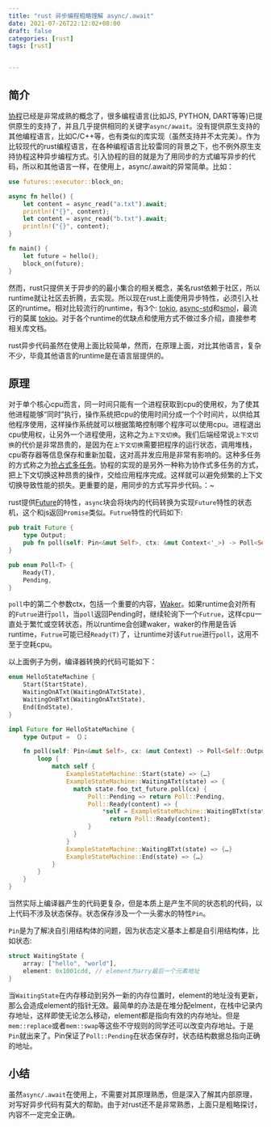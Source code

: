 ```yaml
---
title: "rust 异步编程粗略理解 async/.await"
date: 2021-07-26T22:12:02+08:00
draft: false
categories: [rust] 
tags: [rust]


---
```


## 简介

[协程](/post/2014-08-21-coroutine/)已经是非常成熟的概念了，很多编程语言(比如JS, PYTHON, DART等等)已提供原生的支持了，并且几乎提供相同的关键字`async/await`。没有提供原生支持的其他编程语言，比如C/C++等，也有类似的库实现（虽然支持并不太完美）。作为比较现代的rust编程语言，在各种编程语言比较雷同的背景之下，也不例外原生支持协程这种异步编程方式。引入协程的目的就是为了用同步的方式编写异步的代码，所以和其他语言一样，在使用上，async/.await的异常简单。比如：

```rust
use futures::executor::block_on;

async fn hello() {
    let content = async_read("a.txt").await;
    println!("{}", content);
    let content = async_read("b.txt").await;
    println!("{}", content);
}

fn main() {
    let future = hello(); 
    block_on(future);
}
```

然而，rust只提供关于异步的的最小集合的相关概念，美名rust依赖于社区，所以runtime就让社区去折腾，去实现。所以现在rust上面使用异步特性，必须引入社区的runtime。相对比较流行的runtime，有3个: [tokio](https://toko.rs), [async-std](https://github.com/async-rs/async-std)和[smol](https://github.com/smol-rs/smol)，最流行的莫属 [tokio](https://toko.rs)。对于各个runtime的优缺点和使用方式不做过多介绍，直接参考相关库文档。

rust异步代码虽然在使用上面比较简单，然而，在原理上面，对比其他语言，复杂不少，毕竟其他语言的runtime是在语言层提供的。

## 原理

对于单个核心cpu而言，同一时间只能有一个进程获取到cpu的使用权，为了使其他进程能够“同时”执行，操作系统把cpu的使用时间分成一个个时间片，以供给其他程序使用，这样操作系统就可以根据策略控制哪个程序可以使用cpu。进程退出cpu使用权，让另外一个进程使用，这称之为`上下文切换`。我们后端经常说`上下文切换`的代价是非常昂贵的，是因为在`上下文切换`需要把程序的运行状态，调用堆栈，cpu寄存器等信息保存和重新加载，这对高并发应用是非常有影响的。这种多任务的方式称之为[抢占式多任务](https://baike.baidu.com/item/%E6%8A%A2%E5%8D%A0%E5%BC%8F%E5%A4%9A%E4%BB%BB%E5%8A%A1/8675779?fr=aladdin)。协程的实现的是另外一种称为协作式多任务的方式，把上下文切换这种昂贵的操作，交给应用程序完成。这样就可以避免频繁的上下文切换导致性能的损失。更重要的是，用同步的方式写异步代码。：~

rust提供[Future](https://doc.rust-lang.org/std/future/trait.Future.html)的特性，`async`块会将块内的代码转换为实现`Future`特性的状态机，这个和js返回`Promise`类似。`Futrue`特性的代码如下:

```rust
pub trait Future {
    type Output;
    pub fn poll(self: Pin<&mut Self>, ctx: &mut Context<'_>) -> Poll<Self::Output>;
}

pub enum Poll<T> {
    Ready(T),
    Pending,
}
```

`poll`中的第二个参数ctx，包括一个重要的内容，[Waker](https://doc.rust-lang.org/nightly/core/task/struct.Waker.html)。如果runtime会对所有的`Futrue`进行`poll`，当`poll`返回Pending时，继续轮询下一个`Futrue`，这样cpu一直处于繁忙或空转状态，所以runtime会创建waker，waker的作用是告诉runtime，`Futrue`可能已经`Ready(T)`了，让runtime对该`Futrue`进行`poll`，这用不至于空耗cpu。

以上面例子为例，编译器转换的代码可能如下：

```rust
enum HelloStateMachine {
    Start(StartState),
    WaitingOnATxt(WaitingOnATxtState),
    WaitingOnBTxt(WaitingOnATxtState),
    End(EndState),
}

impl Future for HelloStateMachine {
    type Output = （）；

    fn poll(self: Pin<&mut Self>, cx: &mut Context) -> Poll<Self::Output> {
        loop {
            match self { 
                ExampleStateMachine::Start(state) => {…}
                ExampleStateMachine::WaitingATxt(state) => {
                  match state.foo_txt_future.poll(cx) {
                      Poll::Pending => return Poll::Pending,
                      Poll::Ready(content) => {
                          *self = ExampleStateMachine::WaitingBTxt(state);
                        	return Poll::Ready(content);
                      }
                  }
                }
                ExampleStateMachine::WaitingBTxt(state) => {…}
                ExampleStateMachine::End(state) => {…}
            }
        }
    }
}
```

当然实际上编译器产生的代码更复杂，但是本质上是产生不同的状态机的代码，以上代码不涉及状态保存。状态保存涉及一个一头雾水的特性`Pin`。

`Pin`是为了解决自引用结构体的问题，因为状态定义基本上都是自引用结构体，比如状态:

```rust
struct WaitingState {
    array: ["hello", "world"],
    element: 0x1001cdd, // element为arry最后一个元素地址
}
```

当`WaitingState`在内存移动到另外一新的内存位置时，element的地址没有更新，那么会造成element的指针无效。最简单的办法是在堆分配elment，在栈中记录内存地址，这样即使无论怎么移动，element都是指向有效的内存地址。但是`mem::replace`或者`mem::swap`等这些不守规则的同学还可以改变内存地址。于是`Pin`就出来了。Pin保证了`Poll::Pending`在状态保存时，状态结构数据总指向正确的地址。

## 小结

虽然`async/.await`在使用上，不需要对其原理熟悉，但是深入了解其内部原理，对写好异步代码有莫大的帮助。由于对rust还不是非常熟悉，上面只是粗略探讨，内容不一定完全正确。
